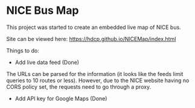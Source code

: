 # NICE Bus Map
This project was started to create an embedded live map of NICE bus.

Site can be viewed here: https://hdcp.github.io/NICEMap/index.html

Things to do:

- Add live data feed (Done)

The URLs can be parsed for the information (it looks like the feeds limit queries to 10 routes or less).
However, due to the NICE website having no CORS policy set, the requests need to go through a proxy.

- Add API key for Google Maps (Done)
